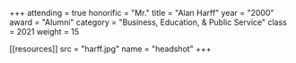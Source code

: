 +++
attending  = true
honorific  = "Mr."
title      = "Alan Harff"
year       = "2000"
award      = "Alumni"
category   = "Business, Education, & Public Service"
class      = 2021
weight     = 15

[[resources]]
  src  = "harff.jpg"
  name = "headshot"
+++
